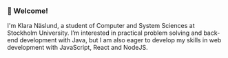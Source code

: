 ### 👋 Welcome!

I'm Klara Näslund, a student of Computer and System Sciences at Stockholm University. 
I’m interested in practical problem solving and back-end development with Java, but I am also eager to develop my skills in web development with JavaScript, React and NodeJS.
